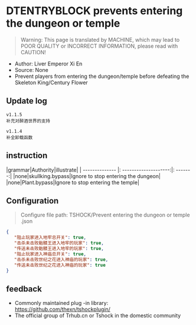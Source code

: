 # DTENTRYBLOCK prevents entering the dungeon or temple

> Warning: This page is translated by MACHINE, which may lead to POOR QUALITY or INCORRECT INFORMATION, please read with CAUTION!


- Author: Liver Emperor Xi En
- Source: None
- Prevent players from entering the dungeon/temple before defeating the Skeleton King/Century Flower

## Update log

```
v1.1.5
补充对醉酒世界的支持

v1.1.4
补全卸载函数
```

## instruction

|grammar|Authority|illustrate|
| -------------- |: --------------------:|: -------:|
|none|skullking.bypass|Ignore to stop entering the dungeon|
|none|Plant.bypass|Ignore to stop entering the temple|

## Configuration
> Configure file path: TSHOCK/Prevent entering the dungeon or temple .json
```json
{
   "阻止玩家进入地牢总开关": true,
   "击杀未击败骷髅王进入地牢的玩家": true,
   "传送未击败骷髅王进入地牢的玩家": true,
   "阻止玩家进入神庙总开关": true,
   "击杀未击败世纪之花进入神庙的玩家": true,
   "传送未击败世纪之花进入神庙的玩家": true
}
```
## feedback
- Commonly maintained plug -in library: https://github.com/thexn/tshockplugin/
- The official group of Trhub.cn or Tshock in the domestic community
